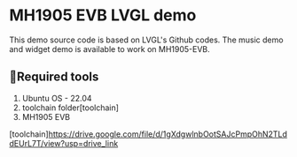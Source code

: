 # MH1905 EVB LVGL demo

This demo source code is based on LVGL's Github codes. The music demo and widget demo is available to work on MH1905-EVB.

## 🧰Required tools
1. Ubuntu OS - 22.04
2. toolchain folder[toolchain]
3. MH1905 EVB


[toolchain]https://drive.google.com/file/d/1gXdgwlnbOotSAJcPmpOhN2TLddEUrL7T/view?usp=drive_link
